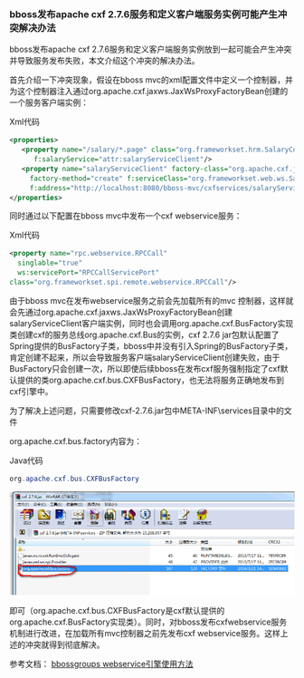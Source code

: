 ### bboss发布apache cxf 2.7.6服务和定义客户端服务实例可能产生冲突解决办法

bboss发布apache cxf 2.7.6服务和定义客户端服务实例放到一起可能会产生冲突并导致服务发布失败，本文介绍这个冲突的解决办法。

首先介绍一下冲突现象，假设在bboss mvc的xml配置文件中定义一个控制器，并为这个控制器注入通过org.apache.cxf.jaxws.JaxWsProxyFactoryBean创建的一个服务客户端实例：

Xml代码

```xml
<properties>  
   <property name="/salary/*.page" class="org.frameworkset.hrm.SalaryControler"   
      f:salaryService="attr:salaryServiceClient"/>   
   <property name="salaryServiceClient" factory-class="org.apache.cxf.jaxws.JaxWsProxyFactoryBean"   
     factory-method="create" f:serviceClass="org.frameworkset.web.ws.SalaryService"  
     f:address="http://localhost:8080/bboss-mvc/cxfservices/salaryServicePort"/>   
</properties>   
```

同时通过以下配置在bboss mvc中发布一个cxf webservice服务：

Xml代码

```xml
<property name="rpc.webservice.RPCCall"  
  singlable="true"  
  ws:servicePort="RPCCallServicePort"  
class="org.frameworkset.spi.remote.webservice.RPCCall"/>   
```

由于bboss mvc在发布webservice服务之前会先加载所有的mvc 控制器，这样就会先通过org.apache.cxf.jaxws.JaxWsProxyFactoryBean创建salaryServiceClient客户端实例，同时也会调用org.apache.cxf.BusFactory实现类创建cxf的服务总线org.apache.cxf.Bus的实例，cxf 2.7.6 jar包默认配置了Spring提供的BusFactory子类，bboss中并没有引入Spring的BusFactory子类，肯定创建不起来，所以会导致服务客户端salaryServiceClient创建失败，由于BusFactory只会创建一次，所以即使后续bboss在发布cxf服务强制指定了cxf默认提供的类org.apache.cxf.bus.CXFBusFactory，也无法将服务正确地发布到cxf引擎中。

为了解决上述问题，只需要修改cxf-2.7.6.jar包中META-INF\services目录中的文件

org.apache.cxf.bus.factory内容为：

Java代码

```java
org.apache.cxf.bus.CXFBusFactory  
```

![](../images/images/mvc/bf6f0d5e-7b7e-3295-8cf1-712b51141ea5.gif)

即可（org.apache.cxf.bus.CXFBusFactory是cxf默认提供的org.apache.cxf.BusFactory实现类）。同时，对bboss发布cxfwebservice服务机制进行改进，在加载所有mvc控制器之前先发布cxf webservice服务。这样上述的冲突就得到彻底解决。

参考文档：
[bbossgroups webservice引擎使用方法](http://bbossgroups.group.iteye.com/group/wiki/3091-webservice-bboss-aop)